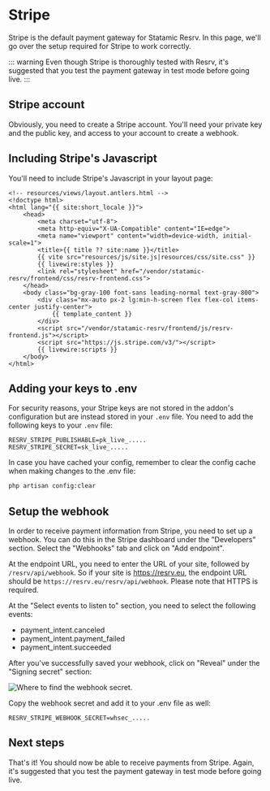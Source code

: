 # Stripe

Stripe is the default payment gateway for Statamic Resrv. In this page, we'll go over the setup required for Stripe to work correctly.

::: warning
Even though Stripe is thoroughly tested with Resrv, it's suggested that you test the payment gateway in test mode before going live.
:::

## Stripe account

Obviously, you need to create a Stripe account. You'll need your private key and the public key, and access to your account to create a webhook.

## Including Stripe's Javascript

You'll need to include Stripe's Javascript in your layout page:

```antlers{18}
<!-- resources/views/layout.antlers.html -->
<!doctype html>
<html lang="{{ site:short_locale }}">
    <head>
        <meta charset="utf-8">
        <meta http-equiv="X-UA-Compatible" content="IE=edge">
        <meta name="viewport" content="width=device-width, initial-scale=1">
        <title>{{ title ?? site:name }}</title>
        {{ vite src="resources/js/site.js|resources/css/site.css" }}    
        {{ livewire:styles }}
        <link rel="stylesheet" href="/vendor/statamic-resrv/frontend/css/resrv-frontend.css">
    </head>
    <body class="bg-gray-100 font-sans leading-normal text-gray-800">
        <div class="mx-auto px-2 lg:min-h-screen flex flex-col items-center justify-center">
            {{ template_content }}
        </div>
        <script src="/vendor/statamic-resrv/frontend/js/resrv-frontend.js"></script>
        <script src="https://js.stripe.com/v3/"></script>
        {{ livewire:scripts }}
    </body>
</html>
```

## Adding your keys to .env

For security reasons, your Stripe keys are not stored in the addon's configuration but are instead stored in your `.env` file. You need to add the following keys to your `.env` file:

```dotenv
RESRV_STRIPE_PUBLISHABLE=pk_live_.....
RESRV_STRIPE_SECRET=sk_live_.....

```

In case you have cached your config, remember to clear the config cache when making changes to the .env file:

```bash
php artisan config:clear
```

## Setup the webhook

In order to receive payment information from Stripe, you need to set up a webhook. You can do this in the Stripe dashboard under the "Developers" section. Select the "Webhooks" tab and click on "Add endpoint".

At the endpoint URL, you need to enter the URL of your site, followed by `/resrv/api/webhook`. So if your site is https://resrv.eu, the endpoint URL should be `https://resrv.eu/resrv/api/webhook`. Please note that HTTPS is required.

At the "Select events to listen to" section, you need to select the following events:

- payment_intent.canceled
- payment_intent.payment_failed
- payment_intent.succeeded

After you've successfully saved your webhook, click on "Reveal" under the "Signing secret" section:

<Image src="./img/resrv-stripe-webhook.webp" alt="Where to find the webhook secret." />

Copy the webhook secret and add it to your .env file as well:

```dotenv
RESRV_STRIPE_WEBHOOK_SECRET=whsec_.....
```

## Next steps

That's it! You should now be able to receive payments from Stripe. Again, it's suggested that you test the payment gateway in test mode before going live.
